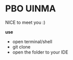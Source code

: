 # PBO UINMA
NICE to meet you :)

**use**
* open terminal/shell
* git clone 
* open the folder to your IDE
